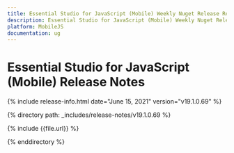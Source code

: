 ```yaml
---
title: Essential Studio for JavaScript (Mobile) Weekly Nuget Release Release Notes  
description: Essential Studio for JavaScript (Mobile) Weekly Nuget Release Release Notes  
platform: MobileJS
documentation: ug
---
```


# Essential Studio for JavaScript (Mobile)  Release Notes  

{% include release-info.html date="June 15, 2021"  version="v19.1.0.69" %} 


{% directory path: _includes/release-notes/v19.1.0.69
 %}

{% include {{file.url}} %}

{% enddirectory %}
